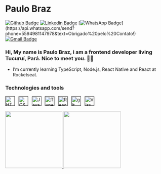 # Paulo Braz

[![Github Badge](https://img.shields.io/badge/-Github-000?style=flat-square&logo=Github&logoColor=white&link=https://github.com/paulobr4z)](https://github.com/paulobr4z)
[![Linkedin Badge](https://img.shields.io/badge/-LinkedIn-blue?style=flat-square&logo=Linkedin&logoColor=white&link=https://www.linkedin.com/in/paulobr4z/)](https://www.linkedin.com/in/paulobr4z/)
[![WhatsApp Badge](https://img.shields.io/badge/-WhatsApp-4CA143?style=flat-square&logo=WhatsApp&logoColor=white&link=https://api.whatsapp.com/send?phone=5594981147978&text=Obrigado%20pelo%20Contato!)](https://api.whatsapp.com/send?phone=5594981147978&text=Obrigado%20pelo%20Contato!)
[![Gmail Badge](https://img.shields.io/badge/-Gmail-c14438?style=flat-square&logo=Gmail&logoColor=white&link=mailto:paulobrazaraujo@gmail.com)](mailto:paulobrazaraujo@gmail.com)

### Hi, My name is Paulo Braz, i am a frontend developer living Tucuruí, Pará. Nice to meet you. 👋🏾

- I’m currently learning TypeScript, Node.js, React Native and React at Rocketseat.

### Technologies and tools

[<img src="https://img.shields.io/badge/HTML5-282C34?logo=html5&logoColor=E34F26" alt="HTML5 logo" title="HTML5" height="30" />]()
&nbsp;
[<img src="https://img.shields.io/badge/CSS3-282C34?logo=css3&logoColor=1572B6" alt="CSS3 logo" title="CSS3" height="30" />]()
&nbsp;
[<img src="https://img.shields.io/badge/JavaScript-282C34?logo=javascript&logoColor=F7DF1E" alt="JavaScript logo" title="JavaScript" height="30" />]()
&nbsp;
[<img src="https://img.shields.io/badge/TypeScript-282C34?logo=typescript&logoColor=3178C6" alt="TypeScript logo" title="TypeScript" height="30" />]()
&nbsp;
[<img src="https://img.shields.io/badge/React-282C34?logo=react&logoColor=61DAFB" alt="React logo" title="React.js / React Native" height="30" />]()
&nbsp;
[<img src="https://img.shields.io/badge/git-282C34?logo=git&logoColor=F05032" alt="git logo" title="git" height="30" />]()
&nbsp;
[<img src="https://img.shields.io/badge/VS%20Code-282C34?logo=visual-studio-code&logoColor=007ACC" alt="Visual Studio Code logo" title="Visual Studio Code" height="30" />]()


 <div>
  <a href="https://github.com/paulobr4z">
  <img height="180em" src="https://github-readme-stats.vercel.app/api?username=paulobr4z&show_icons=true&theme=radical&include_all_commits=true&count_private=true"/>
  <img height="180em" src="https://github-readme-stats.vercel.app/api/top-langs/?username=paulobr4z&layout=compact&langs_count=8&theme=radical"/>
<div>
